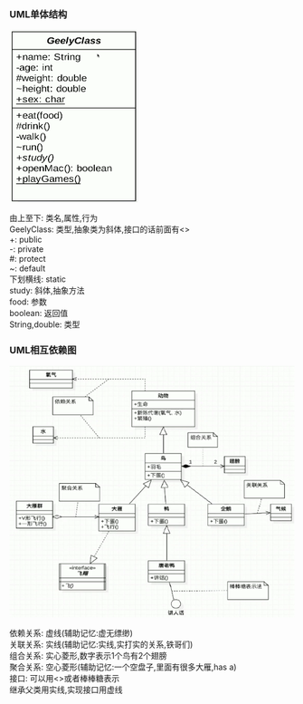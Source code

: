 ###   UML单体结构

![](..\image\UML\UML单体结构.png)

由上至下: 类名,属性,行为    
GeelyClass: 类型,抽象类为斜体,接口的话前面有<<interface>>    
+: public  
-: private  
#: protect  
~: default  
下划横线: static     
study: 斜体,抽象方法   
food: 参数  
boolean: 返回值   
String,double: 类型

### UML相互依赖图

![](..\image\UML\UML相互依赖图.png)

依赖关系: 虚线(辅助记忆:虚无缥缈)  
关联关系: 实线(辅助记忆:实线,实打实的关系,铁哥们)  
组合关系: 实心菱形,数字表示1个鸟有2个翅膀  
聚合关系: 空心菱形(辅助记忆:一个空盘子,里面有很多大雁,has a)   
接口: 可以用<<interface>>或者棒棒糖表示  
继承父类用实线,实现接口用虚线 
